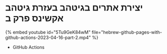 # יצירת אתרים בגיטהב בעזרת גיטהב אקשינס פרק ב

{% embed youtube id="5Tu9GeK84wM" file="hebrew-github-pages-with-github-actions-2023-04-16-part-2.mp4" %}

* GitHub Actions

